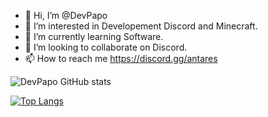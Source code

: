 - 👋 Hi, I’m @DevPapo
- 👀 I’m interested in Developement Discord and Minecraft.
- 🌱 I’m currently learning Software.
- 💞️ I’m looking to collaborate on Discord. 
- 📫 How to reach me https://discord.gg/antares

![DevPapo GitHub stats](https://github-readme-stats.vercel.app/api?username=devpapo&show_icons=true&theme=dark)

[![Top Langs](https://github-readme-stats.vercel.app/api/top-langs/?username=devpapo&langs_count=6)](https://github.com/anuraghazra/github-readme-stats)
<!---
DevPapo/DevPapo is a ✨ special ✨ repository because its `README.md` (this file) appears on your GitHub profile.
You can click the Preview link to take a look at your changes.
--->
